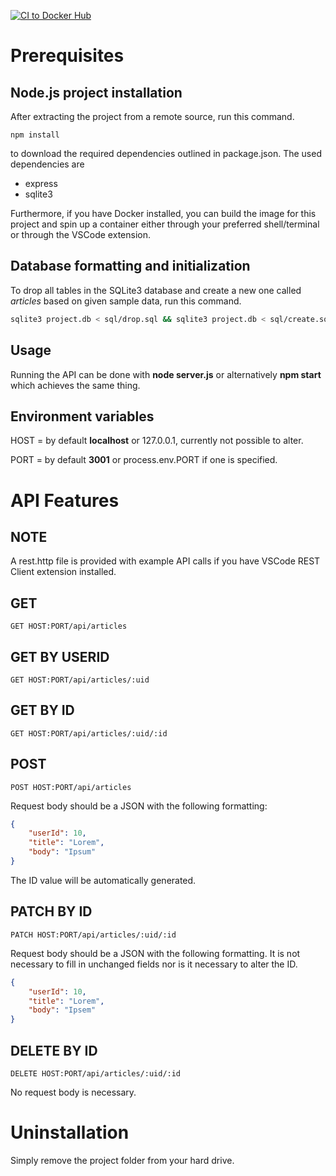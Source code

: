 [![CI to Docker Hub](https://github.com/eliaspeteri/api-example/actions/workflows/main.yml/badge.svg?branch=master)](https://github.com/eliaspeteri/api-example/actions/workflows/main.yml)

# Prerequisites

## Node.js project installation

After extracting the project from a remote source, run this command.

```node
npm install
```

to download the required dependencies outlined in package.json. The used dependencies are

-   express
-   sqlite3

Furthermore, if you have Docker installed, you can build the image for this project and spin up a container either through your preferred shell/terminal or through the VSCode extension.

## Database formatting and initialization

To drop all tables in the SQLite3 database and create a new one called _articles_ based on given sample data, run this command.

```bash
sqlite3 project.db < sql/drop.sql && sqlite3 project.db < sql/create.sql && sqlite3 project.db < sql/insert.sql
```

## Usage

Running the API can be done with **node server.js** or alternatively **npm start** which achieves the same thing.

## Environment variables

HOST = by default **localhost** or 127.0.0.1, currently not possible to alter.

PORT = by default **3001** or process.env.PORT if one is specified.

# API Features

## **NOTE**

A rest.http file is provided with example API calls if you have VSCode REST Client extension installed.

## GET

```http
GET HOST:PORT/api/articles
```

## GET BY USERID

```http
GET HOST:PORT/api/articles/:uid
```

## GET BY ID

```http
GET HOST:PORT/api/articles/:uid/:id
```

## POST

```http
POST HOST:PORT/api/articles
```

Request body should be a JSON with the following formatting:

```json
{
    "userId": 10,
    "title": "Lorem",
    "body": "Ipsum"
}
```

The ID value will be automatically generated.

## PATCH BY ID

```http
PATCH HOST:PORT/api/articles/:uid/:id
```

Request body should be a JSON with the following formatting. It is not necessary to fill in unchanged fields nor is it necessary to alter the ID.

```json
{
    "userId": 10,
    "title": "Lorem",
    "body": "Ipsem"
}
```

## DELETE BY ID

```http
DELETE HOST:PORT/api/articles/:uid/:id
```

No request body is necessary.

# Uninstallation

Simply remove the project folder from your hard drive.
